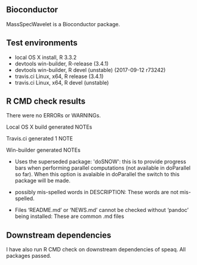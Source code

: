 Bioconductor
------------

MassSpecWavelet is a Bioconductor package.

Test environments
-----------------

-   local OS X install, R 3.3.2
-   devtools win-builder, R-release (3.4.1)
-   devtools win-builder, R devel (unstable) (2017-09-12 r73242)
-   travis.ci Linux, x64, R release (3.4.1)
-   travis.ci Linux, x64, R devel (unstable)

R CMD check results
-------------------

There were no ERRORs or WARNINGs.

Local OS X build generated NOTEs

Travis.ci generated 1 NOTE

Win-builder generated NOTEs

-   Uses the superseded package: 'doSNOW': this is to provide progress
    bars when performing parallel computations (not available in
    doParallel so far). When this option is avalaible in doParallel the
    switch to this package will be made.

-   possibly mis-spelled words in DESCRIPTION: These words are
    not mis-spelled.

-   Files ‘README.md’ or ‘NEWS.md’ cannot be checked without ‘pandoc’
    being installed: These are common .md files

Downstream dependencies
-----------------------

I have also run R CMD check on downstream dependencies of speaq. All
packages passed.
